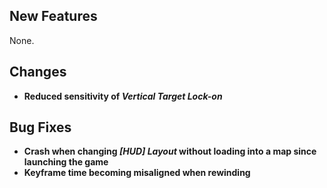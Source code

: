 ## New Features

None.

## Changes

- **Reduced sensitivity of _Vertical Target Lock-on_**

## Bug Fixes

- **Crash when changing _[HUD] Layout_ without loading into a map since launching the game**
- **Keyframe time becoming misaligned when rewinding**
